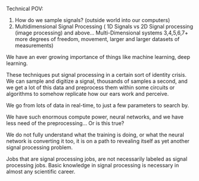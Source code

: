 Technical POV: 
1. How do we sample signals? (outside world into our computers)
2. Multidimensional Signal Processing ( 1D Signals vs 2D Signal processing (image processing) and above... Multi-Dimensional systems 3,4,5,6,7+ more degrees of freedom, movement, larger and larger datasets of measurements)

We have an ever growing importance of things like machine learning, deep learning.

These techniques put signal processing in a certain sort of identity crisis. We can sample and digitize a signal, thousands of samples a second, and we get a lot of this data and preprocess them within some circuits or algorithms to somehow replicate how our ears work and perceive. 

We go from lots of data in real-time, to just a few parameters to search by.

We have such enormous compute power, neural networks, and we have less need of the preprocessing... Or is this true?

We do not fully understand what the training is doing, or what the neural network is converting it too, it is on a path to revealing itself as yet another signal processing problem.

Jobs that are signal processing jobs, are not necessarily labeled as signal processing jobs. Basic knowledge in signal processing is necessary in almost any scientific career.




